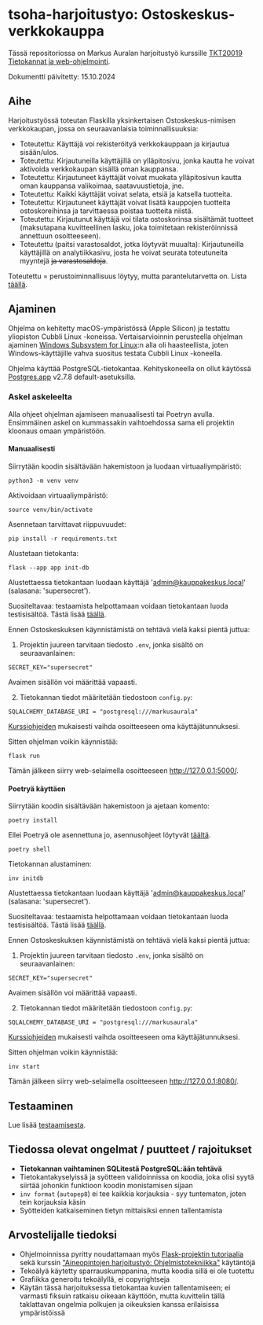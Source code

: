 # tsoha-harjoitustyo: Ostoskeskus-verkkokauppa

Tässä repositoriossa on Markus Auralan harjoitustyö kurssille [TKT20019 Tietokannat ja web-ohjelmointi](https://hy-tsoha.github.io/materiaali/).

Dokumentti päivitetty: 15.10.2024

## Aihe

Harjoitustyössä toteutan Flaskilla yksinkertaisen Ostoskeskus-nimisen verkkokaupan, jossa on seuraavanlaisia toiminnallisuuksia:

- Toteutettu: Käyttäjä voi rekisteröityä verkkokauppaan ja kirjautua sisään/ulos.
- Toteutettu: Kirjautuneilla käyttäjillä on ylläpitosivu, jonka kautta he voivat aktivoida verkkokaupan sisällä oman kauppansa.
- Toteutettu: Kirjautuneet käyttäjät voivat muokata ylläpitosivun kautta oman kauppansa valikoimaa, saatavuustietoja, jne.
- Toteutettu: Kaikki käyttäjät voivat selata, etsiä ja katsella tuotteita.
- Toteutettu: Kirjautuneet käyttäjät voivat lisätä kauppojen tuotteita ostoskoreihinsa ja tarvittaessa poistaa tuotteita niistä.
- Toteutettu: Kirjautunut käyttäjä voi tilata ostoskorinsa sisältämät tuotteet (maksutapana kuvitteellinen lasku, joka toimitetaan rekisteröinnissä annettuun osoitteeseen).
- Toteutettu (paitsi varastosaldot, jotka löytyvät muualta): Kirjautuneilla käyttäjillä on analytiikkasivu, josta he voivat seurata toteutuneita myyntejä ~~ja varastosaldoja~~.

Toteutettu = perustoiminnallisuus löytyy, mutta parantelutarvetta on. Lista [täällä](#tiedossa-olevat-ongelmat--puutteet--rajoitukset).

## Ajaminen

Ohjelma on kehitetty macOS-ympäristössä (Apple Silicon) ja testattu yliopiston Cubbli Linux -koneissa. Vertaisarvioinnin perusteella ohjelman ajaminen [Windows Subsystem for Linux](https://learn.microsoft.com/en-us/windows/wsl/):n alla oli haasteellista, joten Windows-käyttäjille vahva suositus testata Cubbli Linux -koneella.

Ohjelma käyttää PostgreSQL-tietokantaa. Kehityskoneella on ollut käytössä [Postgres.app](https://postgresapp.com/) v2.7.8 default-asetuksilla.

### Askel askeleelta

Alla ohjeet ohjelman ajamiseen manuaalisesti tai Poetryn avulla. Ensimmäinen askel on kummassakin vaihtoehdossa sama eli projektin kloonaus omaan ympäristöön.

#### Manuaalisesti

Siirrytään koodin sisältävään hakemistoon ja luodaan virtuaaliympäristö:

```
python3 -m venv venv
```

Aktivoidaan virtuaaliympäristö:

```
source venv/bin/activate
```

Asennetaan tarvittavat riippuvuudet:

```
pip install -r requirements.txt
```

Alustetaan tietokanta:

```
flask --app app init-db
```

Alustettaessa tietokantaan luodaan käyttäjä 'admin@kauppakeskus.local' (salasana: 'supersecret').

Suositeltavaa: testaamista helpottamaan voidaan tietokantaan luoda testisisältöä. Tästä lisää [täällä](documentation/testaaminen.md).

Ennen Ostoskeskuksen käynnistämistä on tehtävä vielä kaksi pientä juttua:

1. Projektin juureen tarvitaan tiedosto `.env`, jonka sisältö on seuraavanlainen:

```
SECRET_KEY="supersecret"
```

Avaimen sisällön voi määrittää vapaasti.

2. Tietokannan tiedot määritetään tiedostoon `config.py`:

```
SQLALCHEMY_DATABASE_URI = "postgresql:///markusaurala"
```

[Kurssiohjeiden](https://hy-tsoha.github.io/materiaali/osa-2/#tietokannan-k%C3%A4ytt%C3%A4minen) mukaisesti vaihda osoitteeseen oma käyttäjätunnuksesi.

Sitten ohjelman voikin käynnistää:

```
flask run
```

Tämän jälkeen siirry web-selaimella osoitteeseen http://127.0.0.1:5000/.

#### Poetryä käyttäen

Siirrytään koodin sisältävään hakemistoon ja ajetaan komento:

```
poetry install
```

Ellei Poetryä ole asennettuna jo, asennusohjeet löytyvät [täältä](https://python-poetry.org/docs/#installing-with-the-official-installer).

```
poetry shell
```

Tietokannan alustaminen:

```
inv initdb
```

Alustettaessa tietokantaan luodaan käyttäjä 'admin@kauppakeskus.local' (salasana: 'supersecret').

Suositeltavaa: testaamista helpottamaan voidaan tietokantaan luoda testisisältöä. Tästä lisää [täällä](documentation/testaaminen.md).

Ennen Ostoskeskuksen käynnistämistä on tehtävä vielä kaksi pientä juttua:

1. Projektin juureen tarvitaan tiedosto `.env`, jonka sisältö on seuraavanlainen:

```
SECRET_KEY="supersecret"
```

Avaimen sisällön voi määrittää vapaasti.

2. Tietokannan tiedot määritetään tiedostoon `config.py`:

```
SQLALCHEMY_DATABASE_URI = "postgresql:///markusaurala"
```

[Kurssiohjeiden](https://hy-tsoha.github.io/materiaali/osa-2/#tietokannan-k%C3%A4ytt%C3%A4minen) mukaisesti vaihda osoitteeseen oma käyttäjätunnuksesi.

Sitten ohjelman voikin käynnistää:

```
inv start
```

Tämän jälkeen siirry web-selaimella osoitteeseen http://127.0.0.1:8080/.

## Testaaminen

Lue lisää [testaamisesta](documentation/testaaminen.md).

## Tiedossa olevat ongelmat / puutteet / rajoitukset

- **Tietokannan vaihtaminen SQLitestä PostgreSQL:ään tehtävä**
- Tietokantakyselyissä ja syötteen validoinnissa on koodia, joka olisi syytä siirtää johonkin funktioon koodin monistamisen sijaan
- `inv format` (`autopep8`) ei tee kaikkia korjauksia - syy tuntematon, joten tein korjauksia käsin
- Syötteiden katkaiseminen tietyn mittaisiksi ennen tallentamista

## Arvostelijalle tiedoksi

- Ohjelmoinnissa pyritty noudattamaan myös [Flask-projektin tutoriaalia](https://flask.palletsprojects.com/en/3.0.x/tutorial/) sekä kurssin ["Aineopintojen harjoitustyö: Ohjelmistotekniikka"](https://ohjelmistotekniikka-hy.github.io/) käytäntöjä
- Tekoälyä käytetty sparrauskumppanina, mutta koodia sillä ei ole tuotettu
- Grafiikka generoitu tekoälyllä, ei copyrightseja
- Käytän tässä harjoituksessa tietokantaa kuvien tallentamiseen; ei varmasti fiksuin ratkaisu oikeaan käyttöön, mutta kuvittelin tällä taklattavan ongelmia polkujen ja oikeuksien kanssa erilaisissa ympäristöissä
